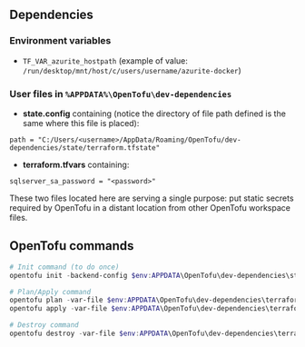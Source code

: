 ## Dependencies

### Environment variables

- `TF_VAR_azurite_hostpath` (example of value: `/run/desktop/mnt/host/c/users/username/azurite-docker`)

### User files in `%APPDATA%\OpenTofu\dev-dependencies`

- **state.config** containing (notice the directory of file path defined is the same where this file is placed):

```
path = "C:/Users/<username>/AppData/Roaming/OpenTofu/dev-dependencies/state/terraform.tfstate"
```

- **terraform.tfvars** containing:

```
sqlserver_sa_password = "<password>"
```

These two files located here are serving a single purpose: put static secrets required by OpenTofu in a distant location from other OpenTofu workspace files.

## OpenTofu commands

``` powershell
# Init command (to do once)
opentofu init -backend-config $env:APPDATA\OpenTofu\dev-dependencies\state.config

# Plan/Apply command
opentofu plan -var-file $env:APPDATA\OpenTofu\dev-dependencies\terraform.tfvars
opentofu apply -var-file $env:APPDATA\OpenTofu\dev-dependencies\terraform.tfvars

# Destroy command
opentofu destroy -var-file $env:APPDATA\OpenTofu\dev-dependencies\terraform.tfvars
```